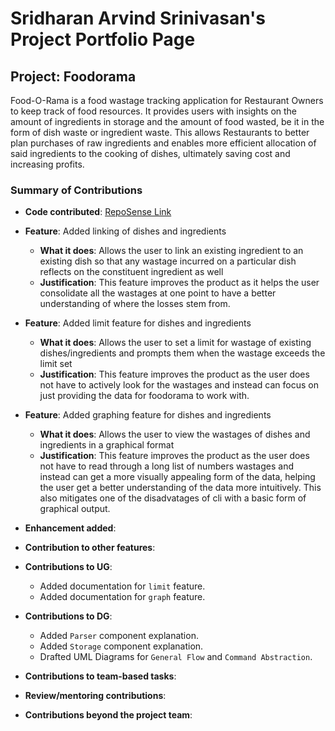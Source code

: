 # Sridharan Arvind Srinivasan's Project Portfolio Page

## Project: Foodorama

Food-O-Rama is a food wastage tracking application for Restaurant Owners to keep track of food resources. It provides
users with insights on the amount of ingredients in storage and the amount of food wasted, be it in the form of dish
waste or ingredient waste. This allows Restaurants to better plan purchases of raw ingredients and enables more
efficient allocation of said ingredients to the cooking of dishes, ultimately saving cost and increasing profits.

### Summary of Contributions

* **Code contributed**: [RepoSense Link](https://nus-cs2113-ay2122s1.github.io/tp-dashboard/?search=Dniv-ra&sort=groupTitle&sortWithin=title&timeframe=commit&mergegroup=&groupSelect=groupByRepos&breakdown=true&checkedFileTypes=docs~functional-code~test-code~other&since=2021-09-25&tabOpen=true&tabType=authorship&tabAuthor=Dniv-ra&tabRepo=AY2122S1-CS2113T-W11-4%2Ftp%5Bmaster%5D&authorshipIsMergeGroup=false&authorshipFileTypes=docs~functional-code~test-code~other&authorshipIsBinaryFileTypeChecked=false)

* **Feature**: Added linking of dishes and ingredients
  * **What it does**: Allows the user to link an existing ingredient to an existing dish so that any wastage incurred
      on a particular dish reflects on the constituent ingredient as well
  * **Justification**: This feature improves the product as it helps the user consolidate all the wastages at one
    point to have a better understanding of where the losses stem from.
  
* **Feature**: Added limit feature for dishes and ingredients
  * **What it does**: Allows the user to set a limit for wastage of existing dishes/ingredients and prompts them when
       the wastage exceeds the limit set
  * **Justification**: This feature improves the product as the user does not have to actively look for the wastages
       and instead can focus on just providing the data for foodorama to work with.

* **Feature**: Added graphing feature for dishes and ingredients
  * **What it does**: Allows the user to view the wastages of dishes and ingredients in a graphical format
  * **Justification**: This feature improves the product as the user does not have to read through a long list of
      numbers wastages and instead can get a more visually appealing form of the data, helping the user get a better
      understanding of the data more intuitively. This also mitigates one of the disadvatages of cli with a basic form
      of graphical output.

* **Enhancement added**:
* **Contribution to other features**:
* **Contributions to UG**:
  * Added documentation for `limit` feature.
  * Added documentation for `graph` feature.

* **Contributions to DG**:
  * Added `Parser` component explanation.
  * Added `Storage` component explanation.
  * Drafted UML Diagrams for `General Flow` and `Command Abstraction`.

* **Contributions to team-based tasks**:
* **Review/mentoring contributions**:
* **Contributions beyond the project team**:
